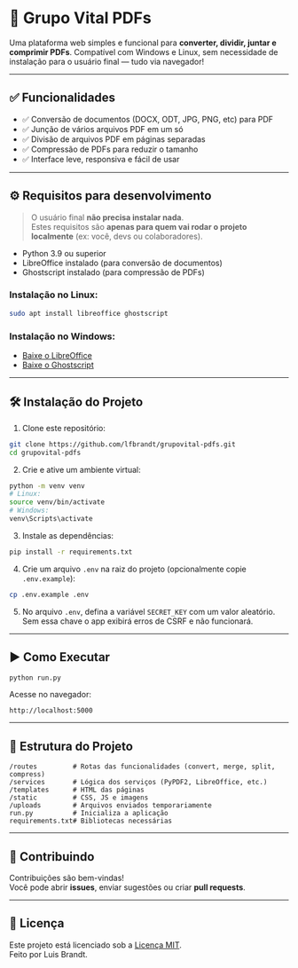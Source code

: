 # 🧩 Grupo Vital PDFs

Uma plataforma web simples e funcional para **converter, dividir, juntar e comprimir PDFs**. Compatível com Windows e Linux, sem necessidade de instalação para o usuário final — tudo via navegador!

---

## ✅ Funcionalidades

- ✅ Conversão de documentos (DOCX, ODT, JPG, PNG, etc) para PDF
- ✅ Junção de vários arquivos PDF em um só
- ✅ Divisão de arquivos PDF em páginas separadas
- ✅ Compressão de PDFs para reduzir o tamanho
- ✅ Interface leve, responsiva e fácil de usar

---

## ⚙️ Requisitos para desenvolvimento

> O usuário final **não precisa instalar nada**.  
> Estes requisitos são **apenas para quem vai rodar o projeto localmente** (ex: você, devs ou colaboradores).

- Python 3.9 ou superior
- LibreOffice instalado (para conversão de documentos)
- Ghostscript instalado (para compressão de PDFs)

### Instalação no Linux:
```bash
sudo apt install libreoffice ghostscript
```

### Instalação no Windows:
- [Baixe o LibreOffice](https://www.libreoffice.org/download/download/)
- [Baixe o Ghostscript](https://www.ghostscript.com/download/gsdnld.html)

---

## 🛠️ Instalação do Projeto

1. Clone este repositório:
```bash
git clone https://github.com/lfbrandt/grupovital-pdfs.git
cd grupovital-pdfs
```

2. Crie e ative um ambiente virtual:
```bash
python -m venv venv
# Linux:
source venv/bin/activate
# Windows:
venv\Scripts\activate
```

3. Instale as dependências:
```bash
pip install -r requirements.txt
```
4. Crie um arquivo `.env` na raiz do projeto (opcionalmente copie `.env.example`):
```bash
cp .env.example .env
```
5. No arquivo `.env`, defina a variável `SECRET_KEY` com um valor aleatório.
   Sem essa chave o app exibirá erros de CSRF e não funcionará.

---

## ▶️ Como Executar

```bash
python run.py
```

Acesse no navegador:

```
http://localhost:5000
```

---

## 📁 Estrutura do Projeto

```
/routes         # Rotas das funcionalidades (convert, merge, split, compress)
/services       # Lógica dos serviços (PyPDF2, LibreOffice, etc.)
/templates      # HTML das páginas
/static         # CSS, JS e imagens
/uploads        # Arquivos enviados temporariamente
run.py          # Inicializa a aplicação
requirements.txt# Bibliotecas necessárias
```

---

## 🤝 Contribuindo

Contribuições são bem-vindas!  
Você pode abrir **issues**, enviar sugestões ou criar **pull requests**.

---

## 📄 Licença

Este projeto está licenciado sob a [Licença MIT](LICENSE).  
Feito por Luis Brandt.
